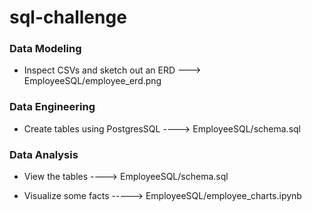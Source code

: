 # sql-challenge

### Data Modeling

- Inspect CSVs and sketch out an ERD ---> EmployeeSQL/employee_erd.png

### Data Engineering

- Create tables using PostgresSQL ----> EmployeeSQL/schema.sql

### Data Analysis

- View  the tables ----> EmployeeSQL/schema.sql

- Visualize some facts -----> EmployeeSQL/employee_charts.ipynb
